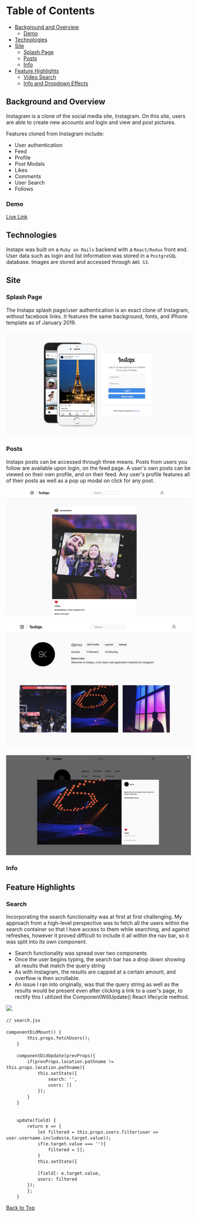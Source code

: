 [](s3://instapx-dev/instapx.png)

# Table of Contents
- [Background and Overview](#background-and-overview)
  - [Demo](#demo)
- [Technologies](#technologies)
- [Site](#site)
  - [Splash Page](#splash-page)
  - [Posts](#posts)
  - [Info](#info)
- [Feature Highlights](#feature-highlights)
  - [Video Search](#video-search)
  - [Info and Dropdown Effects](#video-info-dropdown-and-effects)

## Background and Overview

Instagram is a clone of the social media site, Instagram. On this site, users are able to create new accounts and login and view and post pictures.

Features cloned from Instagram include:
* User authentication
* Feed
* Profile
* Post Modals
* Likes
* Comments
* User Search
* Follows



### Demo
[Live Link](https://instapx.herokuapp.com/#/)

## Technologies

Instapx was built on a `Ruby on Rails` backend with a `React/Redux` front end. User data such as login and list information was stored in a `PostgreSQL` database. Images are stored and accessed through `AWS S3`. 

## Site

### Splash Page

The Instapx splash page/user authentication is an exact clone of Instagram, without facebook links. It features the same background, fonts, and iPhone template as of January 2019.

![](./app/assets/images/r-splash.png)


### Posts

Instapx posts can be accessed through three means. Posts from users you follow are available upon login, on the feed page. A user's own posts can be viewed on their own profile, and on their feed. Any user's profile features all of their posts as well as a pop up modal on click for any post.

![](./app/assets/images/r-feed.png)

![](./app/assets/images/r-user-profile.png)

![](./app/assets/images/r-post-modal.png)


### Info


## Feature Highlights

### Search

Incorporating the search functionality was at first at first challenging. My approach from a high-level perspective was to fetch all the users within the search container so that I have access to them while searching, and against refreshes, however it proved difficult to include it all within the nav bar, so it was split into its own component. 

* Search functionality was spread over two components
* Once the user begins typing, the search bar has a drop down showing all results that match the query string
* As with Instagram, the results are capped at a certain amount, and overflow is then scrollable. 
* An issue I ran into originally, was that the query string as well as the results would be present even after clicking a link to a user's page, to rectify this I utilized the ComponentWillUpdate() React lifecycle method. 


![](./app/assets/r-search-bar.png)

```
// search.jsx

componentDidMount() {
        this.props.fetchUsers();
    }

    componentDidUpdate(prevProps){
        if(prevProps.location.pathname != this.props.location.pathname){
            this.setState({
                search: '',
                users: []
            });
        }
    }


    update(field) {
        return e => { 
            let filtered = this.props.users.filter(user => user.username.includes(e.target.value));
            if(e.target.value === ''){
                filtered = [];
            }
            this.setState({

            [field]: e.target.value,
            users: filtered
        });
        };
    }
```


[Back to Top](#)